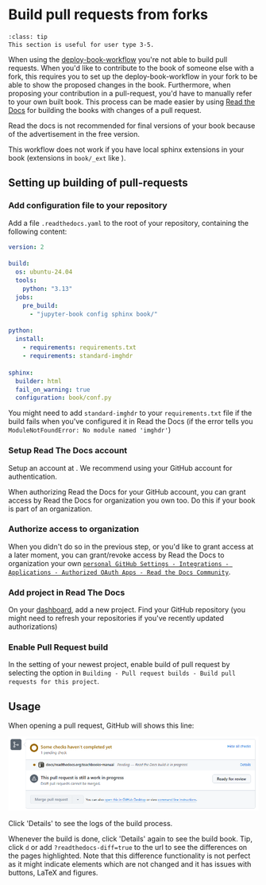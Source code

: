 # Build pull requests from forks

```{admonition} User types
:class: tip
This section is useful for user type 3-5.
```

When using the [deploy-book-workflow](../external/deploy-book-workflow/README.md) you're not able to build pull requests. When you'd like to contribute to the book of someone else with a fork, this requires you to set up the deploy-book-workflow in your fork to be able to show the proposed changes in the book. Furthermore, when proposing your contribution in a pull-request, you'd have to manually refer to your own built book. This process can be made easier by using [Read the Docs](https://about.readthedocs.com/?ref=readthedocs.org) for building the books with changes of a pull request.

Read the docs is not recommended for final versions of your book because of the advertisement in the free version.

This workflow does not work if you have local sphinx extensions in your book (extensions in `book/_ext` like [](./apa.md)).

## Setting up building of pull-requests

### Add configuration file to your repository

Add a file `.readthedocs.yaml` to the root of your repository, containing the following content:

```yaml
version: 2

build:
  os: ubuntu-24.04
  tools:
    python: "3.13"
  jobs:
    pre_build:
      - "jupyter-book config sphinx book/"

python:
  install:
    - requirements: requirements.txt
    - requirements: standard-imghdr

sphinx:
  builder: html
  fail_on_warning: true
  configuration: book/conf.py
  ```

You might need to add `standard-imghdr` to your `requirements.txt` file if the build fails when you've configured it in Read the Docs (if the error tells you `ModuleNotFoundError: No module named 'imghdr'`)

### Setup Read The Docs account

Setup an account at [](https://app.readthedocs.org/accounts/login/?next=/dashboard/). We recommend using your GitHub account for authentication.

When authorizing Read the Docs for your GitHub account, you can grant access by Read the Docs for organization you own too. Do this if your book is part of an organization.

### Authorize access to organization
When you didn't do so in the previous step, or you'd like to grant access at a later moment, you can grant/revoke access by Read the Docs to organization your own [`personal GitHub Settings - Integrations - Applications - Authorized OAuth Apps - Read the Docs Community`](https://github.com/settings/connections/applications/fae83c942bc1d89609e2).

### Add project in Read The Docs

On your [dashboard](https://app.readthedocs.org/dashboard/), add a new project. Find your GitHub repository (you might need to refresh your repositories if you've recently updated authorizations)

### Enable Pull Request build

In the setting of your newest project, enable build of pull request by selecting the option in `Building - Pull request builds - Build pull requests for this project`.

## Usage

When opening a pull request, GitHub will shows this line:

![Read the docs in GitHub preview](./figures/readthedocs1.png)

Click 'Details' to see the logs of the build process.

Whenever the build is done, click 'Details' again to see the build book. Tip, click `d` or add `?readthedocs-diff=true` to the url to see the differences on the pages highlighted. Note that this difference functionality is not perfect as it might indicate elements which are not changed and it has issues with buttons, LaTeX and figures.